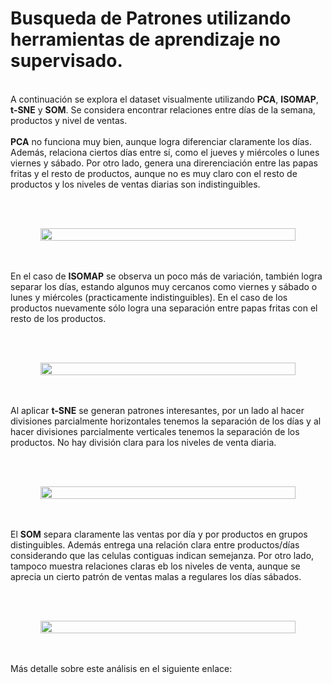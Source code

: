 <h1>Busqueda de Patrones utilizando herramientas de aprendizaje no supervisado.</h1><br>
A continuación se explora el dataset visualmente utilizando <strong>PCA</strong>, <strong>ISOMAP</strong>, <strong>t-SNE</strong> y <strong>SOM</strong>. Se considera encontrar relaciones entre días de la semana, productos y nivel de ventas.
<br><br>
<strong>PCA</strong> no funciona muy bien, aunque logra diferenciar claramente los días. Además, relaciona ciertos días entre sí, como el jueves y miércoles o lunes viernes y sábado. Por otro lado, genera una direrenciación entre las papas fritas y el resto de productos, aunque no es muy claro con el resto de productos y los niveles de ventas diarias son indistinguibles.

<br><br>
<div style="display: flex; justify-content: center; text-align: center;">
    <img width="90%" height="auto" src=${AssetsImage.ComidaPCA}>
</div>
<br><br>

En el caso de <strong>ISOMAP</strong> se observa un poco más de variación, también logra separar los días, estando algunos muy cercanos como viernes y sábado o lunes y miércoles (practicamente indistinguibles). En el caso de los productos nuevamente sólo logra una separación entre papas fritas con el resto de los productos.

<br><br>
<div style="display: flex; justify-content: center; text-align: center;">
    <img width="90%" height="auto" src=${AssetsImage.ComidaISOMAP}>
</div>
<br><br>

Al aplicar <strong>t-SNE</strong> se generan patrones interesantes, por un lado al hacer divisiones parcialmente horizontales tenemos la separación de los días y al hacer divisiones parcialmente verticales tenemos la separación de los productos. No hay división clara para los niveles de venta diaria.

<br><br>
<div style="display: flex; justify-content: center; text-align: center;">
    <img width="90%" height="auto" src=${AssetsImage.ComidaTSNE}>
</div>
<br><br>

El <strong>SOM</strong> separa claramente las ventas por día y por productos en grupos distinguibles. Además entrega una relación clara entre productos/días considerando que las celulas contiguas indican semejanza. Por otro lado, tampoco muestra relaciones claras eb los niveles de venta, aunque se aprecia un cierto patrón de ventas malas a regulares los días sábados.

<br><br>
<div style="display: flex; justify-content: center; text-align: center;">
    <img width="90%" height="auto" src=${AssetsImage.ComidaSOMcom}>
</div>
<br><br>

Más detalle sobre este análisis en el siguiente enlace:


